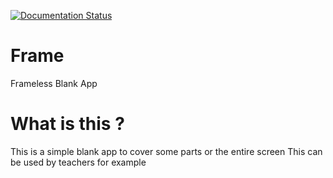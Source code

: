 [![Documentation Status](https://readthedocs.org/projects/frame/badge/?version=latest)](https://frame.readthedocs.io/en/latest/?badge=latest)

# Frame
 Frameless Blank App

# What is this ?
 This is a simple blank app to cover some parts or the entire screen
 This can be used by teachers for example